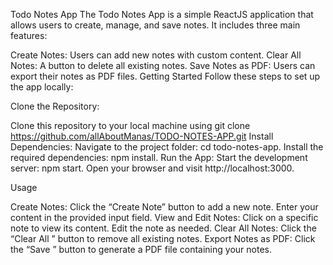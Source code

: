 Todo Notes App
The Todo Notes App is a simple ReactJS application that allows users to create, manage, and save notes. It includes three main features:





Create Notes: Users can add new notes with custom content.
Clear All Notes: A button to delete all existing notes.
Save Notes as PDF: Users can export their notes as PDF files.
Getting Started
Follow these steps to set up the app locally:






Clone the Repository:

Clone this repository to your local machine using git clone https://github.com/allAboutManas/TODO-NOTES-APP.git
Install Dependencies:
Navigate to the project folder: cd todo-notes-app.
Install the required dependencies: npm install.
Run the App:
Start the development server: npm start.
Open your browser and visit http://localhost:3000.


Usage

Create Notes:
Click the “Create Note” button to add a new note.
Enter your content in the provided input field.
View and Edit Notes:
Click on a specific note to view its content.
Edit the note as needed.
Clear All Notes:
Click the “Clear All ” button to remove all existing notes.
Export Notes as PDF:
Click the “Save ” button to generate a PDF file containing your notes.
